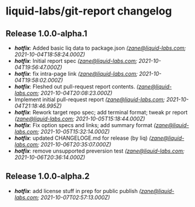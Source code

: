 # liquid-labs/git-report changelog


## Release 1.0.0-alpha.1
* _**hotfix**_: Added basic liq data to package.json _(zane@liquid-labs.com; 2021-10-04T18:58:24.000Z)_
* _**hotfix**_: Initial report spec _(zane@liquid-labs.com; 2021-10-04T19:56:47.000Z)_
* _**hotfix**_: fix intra-page link _(zane@liquid-labs.com; 2021-10-04T19:58:02.000Z)_
* _**hotfix**_: Fleshed out pull-request report contents. _(zane@liquid-labs.com; 2021-10-04T20:08:23.000Z)_
* Implement initial pull-request report _(zane@liquid-labs.com; 2021-10-04T21:18:46.995Z)_
* _**hotfix**_: Rework target repo spec; add terminal format; tweak pr report _(zane@liquid-labs.com; 2021-10-05T15:18:44.000Z)_
* _**hotfix**_: Fix option specs and links; add summary format _(zane@liquid-labs.com; 2021-10-05T15:32:14.000Z)_
* _**hotfix**_: updated CHANGELOGE.md for release (by liq) _(zane@liquid-labs.com; 2021-10-06T20:35:07.000Z)_
* _**hotfix**_: remove unsupported preversion test _(zane@liquid-labs.com; 2021-10-06T20:36:14.000Z)_

## Release 1.0.0-alpha.2
* _**hotfix**_: add license stuff in prep for public publish _(zane@liquid-labs.com; 2021-10-07T02:57:13.000Z)_
